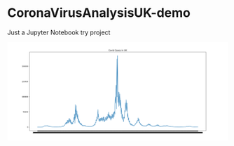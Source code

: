 # CoronaVirusAnalysisUK-demo
Just a Jupyter Notebook try project

![Image](https://github.com/Padmapiyush/CoronaVirusAnalysisUK-demo/blob/main/CoronaVirusAnalysisUK.png "Analysis")
